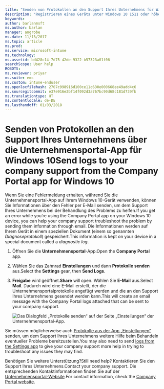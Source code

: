 ```yaml
---
title: "Senden von Protokollen an den Support Ihres Unternehmens für Windows 10-Geräte | Microsoft-Dokumentation"
description: "Registrieren eines Geräts unter Windows 10 1511 oder höher bei Intune"
keywords: 
author: barlanmsft
ms.author: barlan
manager: angrobe
ms.date: 11/13/2017
ms.topic: article
ms.prod: 
ms.service: microsoft-intune
ms.technology: 
ms.assetid: bd428c14-7d75-42de-9322-b57323a01f06
searchScope: User help
ROBOTS: 
ms.reviewer: priyar
ms.suite: ems
ms.custom: intune-enduser
ms.openlocfilehash: 2707c998916d100ce11c630e000668ee49add4c6
ms.sourcegitcommit: e37e916e2bf14f092d3a767bc90d68c181d739fb
ms.translationtype: HT
ms.contentlocale: de-DE
ms.lasthandoff: 01/03/2018
---
```

# <a name="send-logs-to-your-company-support-from-the-company-portal-app-for-windows-10"></a><span data-ttu-id="30b00-103">Senden von Protokollen an den Support Ihres Unternehmens über die Unternehmensportal-App für Windows 10</span><span class="sxs-lookup"><span data-stu-id="30b00-103">Send logs to your company support from the Company Portal app for Windows 10</span></span>

<span data-ttu-id="30b00-104">Wenn Sie eine Fehlermeldung erhalten, während Sie die Unternehmensportal-App auf Ihrem Windows 10-Gerät verwenden, können Sie Informationen über den Fehler per E-Mail senden, um dem Support Ihres Unternehmens bei der Behandlung des Problems zu helfen.</span><span class="sxs-lookup"><span data-stu-id="30b00-104">If you get an error while you’re using the Company Portal app on your Windows 10 device, you can help your company support troubleshoot the problem by sending them information through email.</span></span> <span data-ttu-id="30b00-105">Die Informationen werden auf Ihrem Gerät in einem speziellen Dokument (einem so genannten _Diagnoseprotokoll_) gespeichert.</span><span class="sxs-lookup"><span data-stu-id="30b00-105">This information is kept on your device in a special document called a _diagnostic log_.</span></span>

1. <span data-ttu-id="30b00-106">Öffnen Sie die **Unternehmensportal**-App.</span><span class="sxs-lookup"><span data-stu-id="30b00-106">Open the **Company Portal** app.</span></span>
2. <span data-ttu-id="30b00-107">Wählen Sie das Zahnrad **Einstellungen** und dann **Protokolle senden** aus.</span><span class="sxs-lookup"><span data-stu-id="30b00-107">Select the **Settings** gear, then **Send Logs**.</span></span>
3. <span data-ttu-id="30b00-108">**Freigabe** wird geöffnet.</span><span class="sxs-lookup"><span data-stu-id="30b00-108">**Share** will open.</span></span> <span data-ttu-id="30b00-109">Wählen Sie **E-Mail** aus.</span><span class="sxs-lookup"><span data-stu-id="30b00-109">Select **Mail**.</span></span> <span data-ttu-id="30b00-110">Dadurch wird eine E-Mail erstellt, der die Unternehmensportalprotokolle angefügt werden und die an den Support Ihres Unternehmens gesendet werden kann.</span><span class="sxs-lookup"><span data-stu-id="30b00-110">This will create an email message with the Company Portal logs attached that can be sent to your company support.</span></span>

   ![Das Dialogfeld „Protokolle senden“ auf der Seite „Einstellungen“ der Unternehmensportal-App.](./media/w10-share-logs-after-1711.png)

<span data-ttu-id="30b00-113">Sie müssen möglicherweise auch [Protokolle aus der App „Einstellungen“](send-logs-to-your-it-admin-settings-windows.md) senden, um dem Support Ihres Unternehmens weitere Hilfe beim Behandeln eventueller Probleme bereitzustellen.</span><span class="sxs-lookup"><span data-stu-id="30b00-113">You may also need to send [logs from the Settings app](send-logs-to-your-it-admin-settings-windows.md) to give your company support more help in trying to troubleshoot any issues they may find.</span></span>

<span data-ttu-id="30b00-114">Benötigen Sie weitere Unterstützung?</span><span class="sxs-lookup"><span data-stu-id="30b00-114">Still need help?</span></span> <span data-ttu-id="30b00-115">Kontaktieren Sie den Support Ihres Unternehmens.</span><span class="sxs-lookup"><span data-stu-id="30b00-115">Contact your company support.</span></span> <span data-ttu-id="30b00-116">Die entsprechenden Kontaktinformationen finden Sie auf der [Unternehmensportal-Website](https://portal.manage.microsoft.com#HelpDeskDialog).</span><span class="sxs-lookup"><span data-stu-id="30b00-116">For contact information, check the [Company Portal website](https://portal.manage.microsoft.com#HelpDeskDialog).</span></span>
